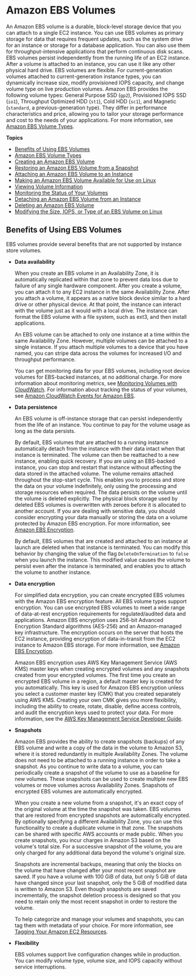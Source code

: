 # Amazon EBS Volumes<a name="EBSVolumes"></a>

An Amazon EBS volume is a durable, block\-level storage device that you can attach to a single EC2 instance\. You can use EBS volumes as primary storage for data that requires frequent updates, such as the system drive for an instance or storage for a database application\. You can also use them for throughput\-intensive applications that perform continuous disk scans\. EBS volumes persist independently from the running life of an EC2 instance\. After a volume is attached to an instance, you can use it like any other physical hard drive\. EBS volumes are flexible\. For current\-generation volumes attached to current\-generation instance types, you can dynamically increase size, modify provisioned IOPS capacity, and change volume type on live production volumes\. Amazon EBS provides the following volume types: General Purpose SSD \(`gp2`\), Provisioned IOPS SSD \(`io1`\), Throughput Optimized HDD \(`st1`\), Cold HDD \(`sc1`\), and Magnetic \(`standard`, a previous\-generation type\)\. They differ in performance characteristics and price, allowing you to tailor your storage performance and cost to the needs of your applications\. For more information, see [Amazon EBS Volume Types](EBSVolumeTypes.md)\.

**Topics**
+ [Benefits of Using EBS Volumes](#EBSFeatures)
+ [Amazon EBS Volume Types](EBSVolumeTypes.md)
+ [Creating an Amazon EBS Volume](ebs-creating-volume.md)
+ [Restoring an Amazon EBS Volume from a Snapshot](ebs-restoring-volume.md)
+ [Attaching an Amazon EBS Volume to an Instance](ebs-attaching-volume.md)
+ [Making an Amazon EBS Volume Available for Use on Linux](ebs-using-volumes.md)
+ [Viewing Volume Information](ebs-describing-volumes.md)
+ [Monitoring the Status of Your Volumes](monitoring-volume-status.md)
+ [Detaching an Amazon EBS Volume from an Instance](ebs-detaching-volume.md)
+ [Deleting an Amazon EBS Volume](ebs-deleting-volume.md)
+ [Modifying the Size, IOPS, or Type of an EBS Volume on Linux](ebs-modify-volume.md)

## Benefits of Using EBS Volumes<a name="EBSFeatures"></a>

EBS volumes provide several benefits that are not supported by instance store volumes\.
+ **Data availability**

  When you create an EBS volume in an Availability Zone, it is automatically replicated within that zone to prevent data loss due to failure of any single hardware component\. After you create a volume, you can attach it to any EC2 instance in the same Availability Zone\. After you attach a volume, it appears as a native block device similar to a hard drive or other physical device\. At that point, the instance can interact with the volume just as it would with a local drive\. The instance can format the EBS volume with a file system, such as ext3, and then install applications\. 

  An EBS volume can be attached to only one instance at a time within the same Availability Zone\. However, multiple volumes can be attached to a single instance\. If you attach multiple volumes to a device that you have named, you can stripe data across the volumes for increased I/O and throughput performance\. 

  You can get monitoring data for your EBS volumes, including root device volumes for EBS\-backed instances, at no additional charge\. For more information about monitoring metrics, see [Monitoring Volumes with CloudWatch](monitoring-volume-status.md#using_cloudwatch_ebs)\. For information about tracking the status of your volumes, see [Amazon CloudWatch Events for Amazon EBS](http://docs.aws.amazon.com/AWSEC2/latest/UserGuide/ebs-cloud-watch-events.html)\.
+ **Data persistence**

  An EBS volume is off\-instance storage that can persist independently from the life of an instance\. You continue to pay for the volume usage as long as the data persists\. 

  By default, EBS volumes that are attached to a running instance automatically detach from the instance with their data intact when that instance is terminated\. The volume can then be reattached to a new instance, enabling quick recovery\. If you are using an EBS\-backed instance, you can stop and restart that instance without affecting the data stored in the attached volume\. The volume remains attached throughout the stop\-start cycle\. This enables you to process and store the data on your volume indefinitely, only using the processing and storage resources when required\. The data persists on the volume until the volume is deleted explicitly\. The physical block storage used by deleted EBS volumes is overwritten with zeroes before it is allocated to another account\. If you are dealing with sensitive data, you should consider encrypting your data manually or storing the data on a volume protected by Amazon EBS encryption\. For more information, see [Amazon EBS Encryption](EBSEncryption.md)\.

  By default, EBS volumes that are created and attached to an instance at launch are deleted when that instance is terminated\. You can modify this behavior by changing the value of the flag `DeleteOnTermination` to `false` when you launch the instance\. This modified value causes the volume to persist even after the instance is terminated, and enables you to attach the volume to another instance\. 
+ **Data encryption**

  For simplified data encryption, you can create encrypted EBS volumes with the Amazon EBS encryption feature\. All EBS volume types support encryption\. You can use encrypted EBS volumes to meet a wide range of data\-at\-rest encryption requirements for regulated/audited data and applications\. Amazon EBS encryption uses 256\-bit Advanced Encryption Standard algorithms \(AES\-256\) and an Amazon\-managed key infrastructure\. The encryption occurs on the server that hosts the EC2 instance, providing encryption of data\-in\-transit from the EC2 instance to Amazon EBS storage\. For more information, see [Amazon EBS Encryption](EBSEncryption.md)\. 

   Amazon EBS encryption uses AWS Key Management Service \(AWS KMS\) master keys when creating encrypted volumes and any snapshots created from your encrypted volumes\. The first time you create an encrypted EBS volume in a region, a default master key is created for you automatically\. This key is used for Amazon EBS encryption unless you select a customer master key \(CMK\) that you created separately using AWS KMS\. Creating your own CMK gives you more flexibility, including the ability to create, rotate, disable, define access controls, and audit the encryption keys used to protect your data\. For more information, see the [AWS Key Management Service Developer Guide](http://docs.aws.amazon.com/kms/latest/developerguide/)\. 
+ **Snapshots**

  Amazon EBS provides the ability to create snapshots \(backups\) of any EBS volume and write a copy of the data in the volume to Amazon S3, where it is stored redundantly in multiple Availability Zones\. The volume does not need to be attached to a running instance in order to take a snapshot\. As you continue to write data to a volume, you can periodically create a snapshot of the volume to use as a baseline for new volumes\. These snapshots can be used to create multiple new EBS volumes or move volumes across Availability Zones\. Snapshots of encrypted EBS volumes are automatically encrypted\. 

  When you create a new volume from a snapshot, it's an exact copy of the original volume at the time the snapshot was taken\. EBS volumes that are restored from encrypted snapshots are automatically encrypted\. By optionally specifying a different Availability Zone, you can use this functionality to create a duplicate volume in that zone\. The snapshots can be shared with specific AWS accounts or made public\. When you create snapshots, you incur charges in Amazon S3 based on the volume's total size\. For a successive snapshot of the volume, you are only charged for any additional data beyond the volume's original size\. 

  Snapshots are incremental backups, meaning that only the blocks on the volume that have changed after your most recent snapshot are saved\. If you have a volume with 100 GiB of data, but only 5 GiB of data have changed since your last snapshot, only the 5 GiB of modified data is written to Amazon S3\. Even though snapshots are saved incrementally, the snapshot deletion process is designed so that you need to retain only the most recent snapshot in order to restore the volume\. 

  To help categorize and manage your volumes and snapshots, you can tag them with metadata of your choice\. For more information, see [Tagging Your Amazon EC2 Resources](Using_Tags.md)\. 
+ **Flexibility**

   EBS volumes support live configuration changes while in production\. You can modify volume type, volume size, and IOPS capacity without service interruptions\. 